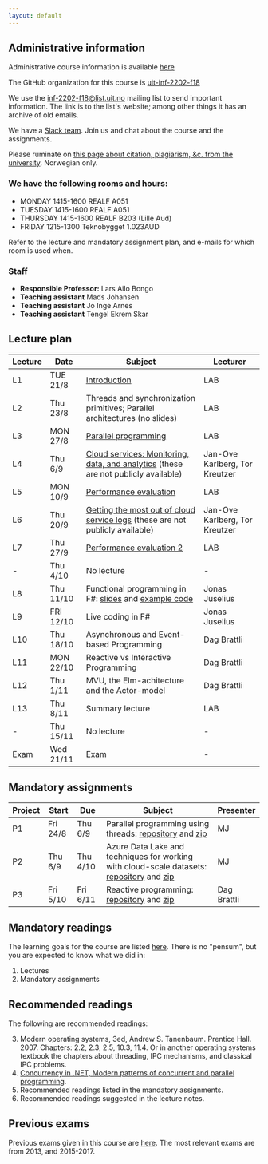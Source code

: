 ```yaml
---
layout: default
---
```


## Administrative information

Administrative course information is available [here](https://uit.no/utdanning/emner/emne/566314/inf-2202?ar=2018&semester=H)

The GitHub organization for this course is [uit-inf-2202-f18](https://github.com/uit-inf-2202-f18)

We use the [inf-2202-f18@list.uit.no](https://list.uit.no/sympa/info/inf-2202-f18) mailing list to send important information. The link is to the list's website; among other things it has an archive of old emails.

We have a [Slack team](https://uit-inf-2202-f18.slack.com/). Join us and chat about the course and the assignments.

Please ruminate on [this page about citation, plagiarism, &c. from the university](https://uit.no/om/enhet/artikkel?p_document_id=473719). Norwegian only.

### We have the following rooms and hours:

* MONDAY 1415-1600 REALF A051
* TUESDAY 1415-1600 REALF A051
* THURSDAY 1415-1600 REALF B203 (Lille Aud)
* FRIDAY 1215-1300 Teknobygget 1.023AUD

Refer to the lecture and mandatory assignment plan, and e-mails for which room is used when.

### Staff

* **Responsible Professor:** Lars Ailo Bongo
* **Teaching assistant** Mads Johansen
* **Teaching assistant** Jo Inge Arnes
* **Teaching assistant** Tengel Ekrem Skar


## Lecture plan

| Lecture | Date      | Subject                                                              | Lecturer  |
|---------|-----------|----------------------------------------------------------------------|-----------|
| L1      | TUE 21/8  | [Introduction](lectures/01-introduction.pptx)                        | LAB       |
| L2      | Thu 23/8  | Threads and synchronization primitives; Parallel architectures (no slides) | LAB |
| L3      | MON 27/8  | [Parallel programming](lectures/03-parallel-programs.pptx)           | LAB        |
| L4      | Thu 6/9   | [Cloud services: Monitoring, data, and analytics](https://github.com/uit-inf-2202-f18/private-lecture-notes) (these are not publicly available) | Jan-Ove Karlberg, Tor Kreutzer |
| L5      | MON 10/9  | [Performance evaluation](lectures/05-performance-evaluation.pptx)    | LAB       |
| L6      | Thu 20/9  | [Getting the most out of cloud service logs](https://github.com/uit-inf-2202-f18/private-lecture-notes) (these are not publicly available) | Jan-Ove Karlberg, Tor Kreutzer |
| L7      | Thu 27/9  | [Performance evaluation 2](lectures/07-performance-evaluation2.pptx) | LAB       |
| -       | Thu 4/10  | No lecture                                                           | -         |
| L8      | Thu 11/10 | Functional programming in F#: [slides](lecture-08-fsharp.pdf) and [example code](https://github.com/juselius/FSharpByExample) | Jonas Juselius |
| L9      | FRI 12/10 | Live coding in F#                                                    | Jonas Juselius |
| L10     | Thu 18/10 | Asynchronous and Event-based Programming      | Dag Brattli |
| L11     | MON 22/10 | Reactive vs Interactive Programming           | Dag Brattli |
| L12     | Thu 1/11  | MVU, the Elm-achitecture and the Actor-model  | Dag Brattli |
| L13     | Thu 8/11  | Summary lecture                               | LAB       |
| -       | Thu 15/11 | No lecture                                    | -         |
| Exam    | Wed 21/11 | Exam                                          | -         |


## Mandatory assignments

| Project |	Start      | Due      | Subject  | Presenter |
|---------|------------|----------|----------|---------|
| P1 	  | Fri 24/8   | Thu 6/9  | Parallel programming using threads: [repository](https://github.com/uit-inf-2202-f18/assignment-1) and [zip](assignments/1.zip) | MJ      |
| P2      | Thu 6/9    | Thu 4/10 | Azure Data Lake and techniques for working with cloud-scale datasets: [repository](https://github.com/uit-inf-2202-f18/assignment-2) and [zip](assignments/2.zip) | MJ |
| P3      | Fri 5/10   | Fri 6/11 | Reactive programming: [repository](https://github.com/uit-inf-2202-f18/assignment-3) and [zip](assignments/3.zip) | Dag Brattli      |


## Mandatory readings

The learning goals for the course are listed [here](https://uit.no/utdanning/emner/emne/566314/inf-2202?ar=2018&semester=H). 
There is no "pensum", but you are expected to know what we did in:

1. Lectures
2. Mandatory assignments

## Recommended readings

The following are recommended readings: 

3. Modern operating systems, 3ed, Andrew S. Tanenbaum. Prentice Hall. 2007. Chapters: 2.2, 2.3, 2.5, 10.3, 11.4. Or in another operating systems textbook the chapters about threading, IPC mechanisms, and classical IPC problems.
4. [Concurrency in .NET, Modern patterns of concurrent and parallel programming](https://www.manning.com/books/concurrency-in-dot-net).
5. Recommended readings listed in the mandatory assignments.
6. Recommended readings suggested in the lecture notes.

## Previous exams

Previous exams given in this course are [here](https://uit.no/om/enhet/artikkel?p_document_id=319867&p_dimension_id=88131). The most relevant exams are from 2013, and 2015-2017.
